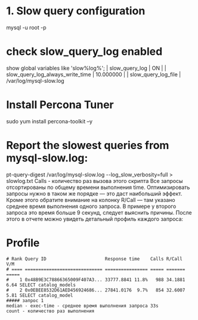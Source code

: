 # 1. Slow query configuration
mysql -u root -p
# check slow_query_log enabled
show global variables like 'slow%log%';
| slow_query_log                    | ON                      |
| slow_query_log_always_write_time  | 10.000000               |
| slow_query_log_file               | /var/log/mysql-slow.log

# Install Percona Tuner
sudo yum install percona-toolkit –y
# Report the slowest queries from mysql-slow.log:
pt-query-digest /var/log/mysql-slow.log --log_slow_verbosity=full > slowlog.txt
Calls - количество раз вызова этого скрипта
Все запросы отсортированы по общему времени выполнения time. Оптимизировать запросы нужно в таком же порядке — это даст наибольший эффект. 
Кроме этого обратите внимание на колонку R/Call — там указано среднее время выполнения одного запроса. 
В примере у второго запроса это время больше 9 секунд, следует выяснить причины.
После этого в отчете можно увидеть детальный профиль каждого запроса:

# Profile
```
# Rank Query ID                      Response time    Calls R/Call  V/M   
# ==== ============================= ================ ===== ======= ===== 
#    1 0x48B9E3C78866365009F407A3... 33777.8841 11.8%   988 34.1881  6.64 SELECT catalog_models
#    2 0x0EBEE8532D61AED456924686... 27841.0176  9.7%   854 32.6007  5.81 SELECT catalog_model
##### запрос 1
median - exec-time - среднее время выполнения запроса 33s
count - количество раз выполнения
```
